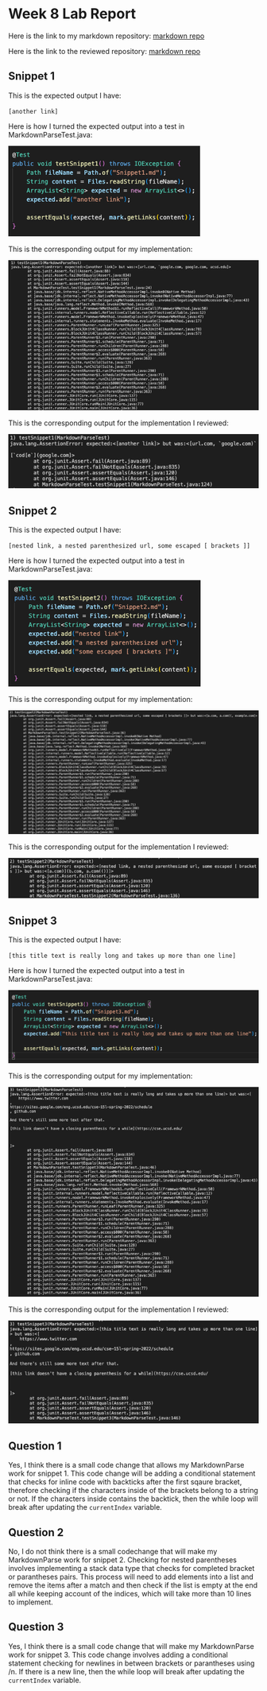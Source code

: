 # Week 8 Lab Report

Here is the link to my markdown repository:
[markdown repo](https://github.com/MichaelYe48/markdown-parser)

Here is the link to the reviewed repository:
[markdown repo](https://github.com/thanhnhanlam/markdown-parser.git)

## Snippet 1

This is the expected output I have:

`[another link]`

Here is how I turned the expected output into a test in MarkdownParseTest.java:

![Image](Snippet1.png)

This is the corresponding output for my implementation:

![Image](S1output.png)

This is the corresponding output for the implementation I reviewed:

![Image](teamSnip1.png)

## Snippet 2

This is the expected output I have:

`[nested link, a nested parenthesized url, some escaped [ brackets ]]`

Here is how I turned the expected output into a test in MarkdownParseTest.java:

![Image](Snippet2.png)

This is the corresponding output for my implementation:

![Image](S2output.png)

This is the corresponding output for the implementation I reviewed:

![Image](teamSnip2.png)

## Snippet 3

This is the expected output I have:

`[this title text is really long and takes up more than one line]`

Here is how I turned the expected output into a test in MarkdownParseTest.java:

![Image](Snippet3.png)

This is the corresponding output for my implementation:

![Image](S3output.png)

This is the corresponding output for the implementation I reviewed:

![Image](teamSnip3.png)

## Question 1

Yes, I think there is a small code change that allows my MarkdownParse work for snippet 1. This code change will be adding a conditional statement that checks for inline code with backticks after the first sqaure bracket, therefore checking if the characters inside of the brackets belong to a string or not. If the characters inside contains the backtick, then the while loop will break after updating the `currentIndex` variable.

## Question 2

No, I do not think there is a small codechange that will make my MarkdownParse work for snippet 2. Checking for nested parentheses involves implementing a stack data type that checks for completed bracket or parantheses pairs. This process will need to add elements into a list and remove the items after a match and then check if the list is empty at the end all while keeping account of the indices, which will take more than 10 lines to implement.

## Question 3

Yes, I think there is a small code change that will make my MarkdownParse work for snippet 3. This code change involves adding a conditional statement checking for newlines in between brackets or parantheses using /n. If there is a new line, then the while loop will break after updating the `currentIndex` variable.
